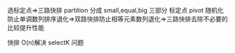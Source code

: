 选标定点=>三路快排 partition 分成 small,equal,big 三部分
标定点 pivot 随机化防止单调数列排序退化=>双路快排防止相等元素数列退化=>三路快排去除不必要的比较提升性能

快排 O(n)解决 selectK 问题
